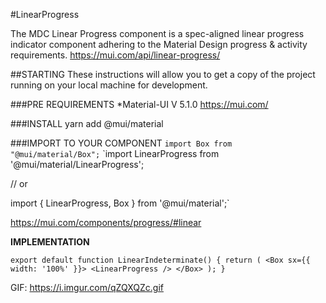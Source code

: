 #LinearProgress

The MDC Linear Progress component is a spec-aligned linear progress indicator component adhering to the Material Design progress & activity requirements.
https://mui.com/api/linear-progress/


##STARTING
These instructions will allow you to get a copy of the project running on your local machine for development.


###PRE REQUIREMENTS
*Material-UI V 5.1.0
https://mui.com/


###INSTALL
yarn add @mui/material


###IMPORT TO YOUR COMPONENT
`import Box from "@mui/material/Box";`
`import LinearProgress from '@mui/material/LinearProgress';

// or

import { LinearProgress, Box } from '@mui/material';`

https://mui.com/components/progress/#linear


**IMPLEMENTATION**

`export default function LinearIndeterminate() {
  return (
    <Box sx={{ width: '100%' }}>
      <LinearProgress />
    </Box>
  );
}`

GIF: https://i.imgur.com/qZQXQZc.gif



